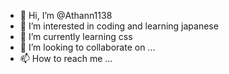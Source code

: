 - 👋 Hi, I’m @Athann1138
- 👀 I’m interested in coding and learning japanese
- 🌱 I’m currently learning css
- 💞️ I’m looking to collaborate on ...
- 📫 How to reach me ...

<!---
Athann1138/Athann1138 is a ✨ special ✨ repository because its `README.md` (this file) appears on your GitHub profile.
You can click the Preview link to take a look at your changes.
--->
